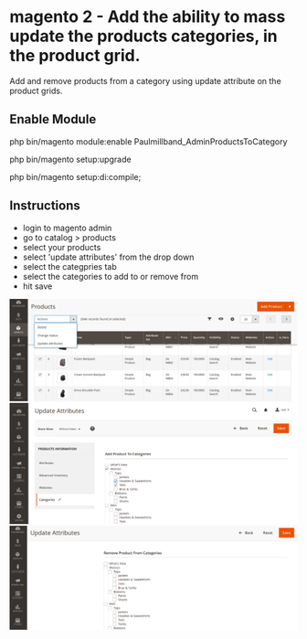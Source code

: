 # magento 2 - Add the ability to mass update the products categories, in the product grid.
Add and remove products from a category using  update attribute on the product grids.

## Enable Module
php bin/magento module:enable Paulmillband_AdminProductsToCategory

php bin/magento setup:upgrade

php bin/magento setup:di:compile;

## Instructions
- login to magento admin
- go to catalog > products 
- select your products 
- select 'update attributes' from the drop down
- select the categpries tab
- select the categories to add to or remove from
- hit save

![](screenshot1.png)
![](screenshot2.png)
![](screenshot3.png)
